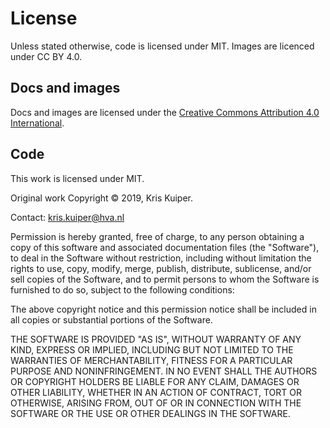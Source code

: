 # License
Unless stated otherwise, code is licensed under MIT. Images are licenced under CC BY 4.0.

## Docs and images
Docs and images are licensed under the [Creative Commons Attribution 4.0 International](https://creativecommons.org/licenses/by/4.0/).

## Code
This work is licensed under MIT.

Original work Copyright &copy; 2019, Kris Kuiper. 

Contact: kris.kuiper@hva.nl

Permission is hereby granted, free of charge, to any person obtaining a copy
of this software and associated documentation files (the "Software"), to deal
in the Software without restriction, including without limitation the rights
to use, copy, modify, merge, publish, distribute, sublicense, and/or sell
copies of the Software, and to permit persons to whom the Software is
furnished to do so, subject to the following conditions:

The above copyright notice and this permission notice shall be included in all
copies or substantial portions of the Software.

THE SOFTWARE IS PROVIDED "AS IS", WITHOUT WARRANTY OF ANY KIND, EXPRESS OR
IMPLIED, INCLUDING BUT NOT LIMITED TO THE WARRANTIES OF MERCHANTABILITY,
FITNESS FOR A PARTICULAR PURPOSE AND NONINFRINGEMENT. IN NO EVENT SHALL THE
AUTHORS OR COPYRIGHT HOLDERS BE LIABLE FOR ANY CLAIM, DAMAGES OR OTHER
LIABILITY, WHETHER IN AN ACTION OF CONTRACT, TORT OR OTHERWISE, ARISING FROM,
OUT OF OR IN CONNECTION WITH THE SOFTWARE OR THE USE OR OTHER DEALINGS IN THE
SOFTWARE.